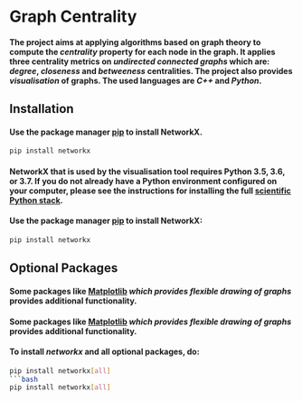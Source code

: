 # Graph Centrality
#### The project aims at applying algorithms based on graph theory to compute the _**centrality**_ property for each node in the graph. It applies three centrality metrics on _**undirected connected graphs**_ which are: _**degree**_, _**closeness**_ and _**betweeness**_ centralities. The project also provides _**visualisation**_ of graphs. The used languages are _**C++**_ and _**Python**_.
## Installation
#### Use the package manager [pip](https://pip.pypa.io/en/stable/) to install NetworkX.
```bash
pip install networkx
```
#### NetworkX that is used by the visualisation tool requires Python 3.5, 3.6, or 3.7. If you do not already have a Python environment configured on your computer, please see the instructions for installing the full [scientific Python stack](https://scipy.org/install.html). 
#### Use the package manager [pip](https://pip.pypa.io/en/stable/) to install NetworkX:
```bash
pip install networkx
```
## Optional Packages
#### Some packages like [Matplotlib](https://matplotlib.org/) _which provides flexible drawing of graphs_ provides additional functionality.
#### Some packages like [Matplotlib](https://matplotlib.org/) *which provides flexible drawing of graphs* provides additional functionality.
#### To install _**networkx**_ and all optional packages, do:
```bash
pip install networkx[all]
```bash
pip install networkx[all]
```
